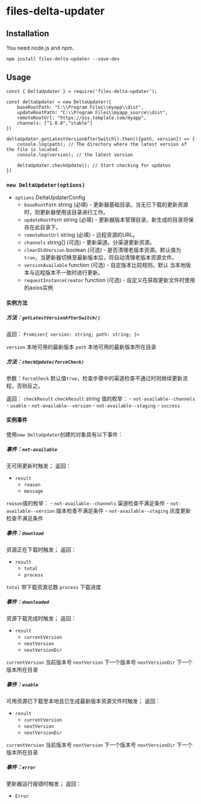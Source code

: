 
# files-delta-updater

## Installation

You need node.js and npm.

```
npm install files-delta-updater --save-dev
```

## Usage

```
const { DeltaUpdater } = require('files-delta-updater');

const deltaUpdater = new DeltaUpdater({
	baseRootPath: "C:\\Program Files\\myapp\\dist",
	updateRootPath: "C:\\Program Files\\myapp_source\\dist",
	remoteRootUrl: "https://oss.template.com/myapp", 
	channels: ["1.0.0","stable"]
})

deltaUpdater.getLatestVersionAfterSwitch().then(({path, version}) => {
	console.log(path); // The directory where the latest version of the file is located
	console.log(version); // the latest version

	deltaUpdater.checkUpdate(); // Start checking for updates
})
```


### `new DeltaUpdater(options)`
- `options` DeltaUpdaterConfig
	- `baseRootPath` string (必填) - 更新器基础目录。当无已下载的更新资源时，则更新器使用该目录进行工作。
	- `updateRootPath` string (必填) - 更新器版本管理目录。新生成的目录将保存在此目录下。
	- `remoteRootUrl` string (必填) - 远程资源的URL。
	- `channels` string[] (可选) - 更新渠道。分渠道更新资源。
	- `clearOldVersion` boolean (可选) - 是否清理老版本资源。默认值为`true`，当更新器切换至最新版本后，将自动清理老版本资源文件。
	- `versionAvailable` function (可选) - 自定版本比较规则。默认 当本地版本与远程版本不一致时进行更新。
	- `requestInstanceCreator` function (可选) - 自定义在获取更新文件时使用的axios实例

#### 实例方法

##### 方法：`getLatestVersionAfterSwitch()`

返回： `Promise<{ version: string; path: string; }>`

`version` 本地可用的最新版本
`path` 本地可用的最新版本所在目录

##### 方法：`checkUpdate(forceCheck)`

参数：`forceCheck`
默认值`true`，检查步骤中的渠道检查不通过时则继续更新流程，否则反之。

返回： `checkResult` 
`checkResult` string 值的枚举：
	- `not-available--channels`
	- `usable`
	- `not-available--version`
	- `not-available--staging`
	- `success`


#### 实例事件

使用`new DeltaUpdater`创建的对象具有以下事件：

##### 事件：`not-available`

无可用更新时触发；
返回：
- `result`
	- `reason` 
	- `message`

`reason`值的枚举：
	- `not-available--channels` 渠道检查不满足条件
	- `not-available--version` 版本检查不满足条件
	- `not-available--staging` 灰度更新检查不满足条件

##### 事件：`download`

资源正在下载时触发；
返回：
- `result`
	- `total` 
	- `process`

 `total` 带下载资源总数
 `process` 下载进度

##### 事件：`downloaded`

资源下载完成时触发；
返回：
- `result`
	- `currentVersion` 
	- `nextVersion`
	- `nextVersionDir`

 `currentVersion` 当前版本号
 `nextVersion` 下一个版本号
 `nextVersionDir` 下一个版本所在目录
##### 事件：`usable`

可用资源已下载至本地且已生成最新版本资源文件时触发；
返回：
- `result`
	- `currentVersion` 
	- `nextVersion`
	- `nextVersionDir`

 `currentVersion` 当前版本号
 `nextVersion` 下一个版本号
 `nextVersionDir` 下一个版本所在目录

##### 事件：`error`

更新器运行报错时触发；
返回：
- `Error`







